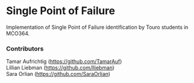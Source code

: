 # Single Point of Failure
Implementation of Single Point of Failure identification by Touro students in MCO364.

### Contributors
Tamar Aufrichtig (https://github.com/TamarAuf)    
Lillian Liebman (https://github.com/lliebman)  
Sara Orlian (https://github.com/SaraOrlian)
